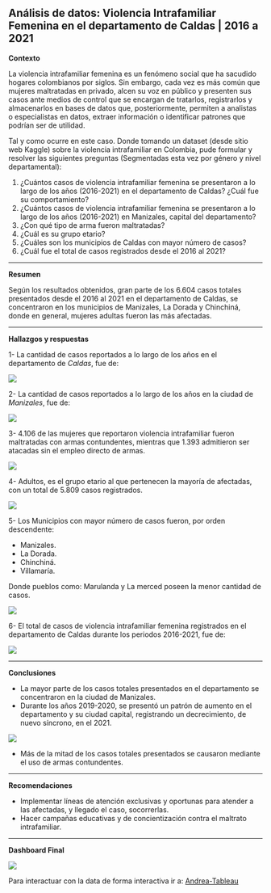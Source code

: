 ## Análisis de datos: Violencia Intrafamiliar Femenina en el departamento de Caldas | 2016 a 2021

**Contexto**

La violencia intrafamiliar femenina es un fenómeno social que ha sacudido hogares colombianos por siglos. Sin embargo, cada vez es más común que mujeres maltratadas en privado, alcen su voz en público y presenten sus casos ante medios de control que se encargan de tratarlos, registrarlos y almacenarlos en bases de datos que, posteriormente, permiten a analistas o especialistas en datos, extraer información o identificar patrones que podrían ser de utilidad. 

Tal y como ocurre en este caso. Donde tomando un dataset (desde sitio web Kaggle) sobre la violencia intrafamiliar en Colombia, pude formular y resolver las siguientes preguntas (Segmentadas esta vez por género y nivel departamental):

1.	¿Cuántos casos de violencia intrafamiliar femenina se presentaron a lo largo de los años (2016-2021) en el departamento de Caldas? ¿Cuál fue su comportamiento?
2.	¿Cuántos casos de violencia intrafamiliar femenina se presentaron a lo largo de los años (2016-2021) en Manizales, capital del departamento? 
3.	¿Con qué tipo de arma fueron maltratadas? 
4.	¿Cuál es su grupo etario? 
5.	¿Cuáles son los municipios de Caldas con mayor número de casos? 
6.	¿Cuál fue el total de casos registrados desde el 2016 al 2021? 


---

**Resumen**

Según los resultados obtenidos, gran parte de los 6.604 casos totales presentados desde el 2016 al 2021 en el departamento de Caldas, se concentraron en los municipios de Manizales, La Dorada y Chinchiná, donde en general, mujeres adultas fueron las más afectadas. 


---

**Hallazgos y respuestas**

1- La cantidad de casos reportados a lo largo de los años en el departamento de *Caldas*, fue de:

![](https://i.imgur.com/mZbOzm0.png)


2- La cantidad de casos reportados a lo largo de los años en la ciudad de *Manizales*, fue de:

![](https://i.imgur.com/X61JxQd.png)


3- 4.106 de las mujeres que reportaron violencia intrafamiliar fueron maltratadas con armas contundentes, mientras que 1.393 admitieron ser atacadas sin el empleo directo de armas.

![](https://i.imgur.com/fuKt1z4.png)

4- Adultos, es el grupo etario al que pertenecen la mayoría de afectadas, con un total de 5.809 casos registrados.

![](https://i.imgur.com/B4Z7y6e.png)

5- Los Municipios con mayor número de casos fueron, por orden descendente: 

-	Manizales.
-	La Dorada.
-	Chinchiná.
-	Villamaría. 

Donde pueblos como: Marulanda y La merced poseen la menor cantidad de casos.

![](https://i.imgur.com/YEb9UcC.png)

6- El total de casos de violencia intrafamiliar femenina registrados en el departamento de Caldas durante los periodos 2016-2021, fue de: 

![](https://i.imgur.com/L7Bs2Dd.png)

---

**Conclusiones**
 
-	La mayor parte de los casos totales presentados en el departamento se concentraron en la ciudad de Manizales.
-	Durante los años 2019-2020, se presentó un patrón de aumento en el departamento y su ciudad capital, registrando un decrecimiento, de nuevo síncrono, en el 2021.

![](https://i.imgur.com/gwxGNJS.png)

-	Más de la mitad de los casos totales presentados se causaron mediante el uso de armas contundentes. 


---

**Recomendaciones**

-	Implementar líneas de atención exclusivas y oportunas para atender a las afectadas, y llegado el caso, socorrerlas.
-	Hacer campañas educativas y de concientización contra el maltrato intrafamiliar. 

---
**Dashboard Final**

![](https://i.imgur.com/uAveUdP.png)

Para interactuar con la data de forma interactiva ir a: [Andrea-Tableau](https://public.tableau.com/app/profile/andrea/viz/violencia-femenina-caldasCo-2016-2021/violencia-mujer-caldas-2016-2021?publish=yes)
